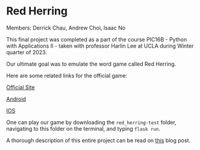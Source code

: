 # Red Herring

Members: Derrick Chau, Andrew Choi, Isaac No

This final project was completed as a part of the course PIC16B - Python with Applications II - taken with professor Harlin Lee at UCLA during Winter quarter of 2023.

Our ultimate goal was to emulate the word game called Red Herring.

Here are some related links for the official game:

[Official Site](http://www.blueoxfamilygames.com/red-herring-press-kit)

[Android](https://play.google.com/store/apps/details?id=com.BlueOxTech.RedHerring&hl=en_US&gl=US)

[IOS](https://apps.apple.com/us/app/red-herring/id663596265)

One can play our game by downloading the `red_herring-test` folder, navigating to this folder on the terminal, and typing `flask run`. 

A thorough description of this entire project can be read on [this](https://chauderrick.quarto.pub/derricks-blog/posts/redherring/) blog post.
